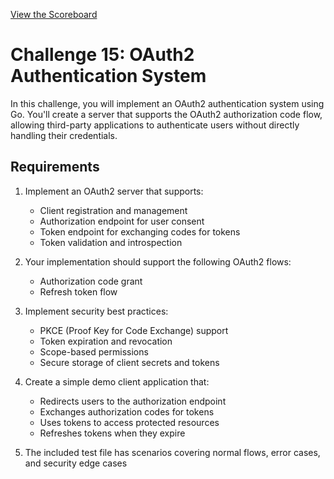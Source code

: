 [View the Scoreboard](SCOREBOARD.md)

# Challenge 15: OAuth2 Authentication System

In this challenge, you will implement an OAuth2 authentication system using Go. You'll create a server that supports the OAuth2 authorization code flow, allowing third-party applications to authenticate users without directly handling their credentials.

## Requirements

1. Implement an OAuth2 server that supports:
   - Client registration and management
   - Authorization endpoint for user consent
   - Token endpoint for exchanging codes for tokens
   - Token validation and introspection
   
2. Your implementation should support the following OAuth2 flows:
   - Authorization code grant
   - Refresh token flow
   
3. Implement security best practices:
   - PKCE (Proof Key for Code Exchange) support
   - Token expiration and revocation
   - Scope-based permissions
   - Secure storage of client secrets and tokens
   
4. Create a simple demo client application that:
   - Redirects users to the authorization endpoint
   - Exchanges authorization codes for tokens
   - Uses tokens to access protected resources
   - Refreshes tokens when they expire
   
5. The included test file has scenarios covering normal flows, error cases, and security edge cases 
